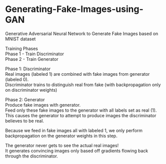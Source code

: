 # Generating-Fake-Images-using-GAN
Generative Adversarial Neural Network to Generate Fake Images based on MNIST dataset

Training Phases  
Phase 1 - Train Discriminator  
Phase 2 - Train Generator     

Phase 1: Discriminator  
Real images (labeled 1) are combined with fake images from generator (labeled 0).  
Discriminator trains to distinguish real from fake (with backpropagation only on discriminator weights)  

Phase 2: Generator  
Produce fake images with generator.   
Feed only these fake images to the generator with all labels set as real (1).  
This causes the generator to attempt to produce images the discriminator believes to be real.  

Because we feed in fake images all with labeled 1, we only perform backpropagation on the generator weights in this step.  

The generator never gets to see the actual real images!  
It generates convincing images only based off gradients flowing back through the discriminator.  


